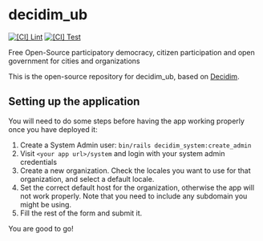 # decidim_ub

[![[CI] Lint](https://github.com/Platoniq/decidim-ub/actions/workflows/lint.yml/badge.svg)](https://github.com/Platoniq/decidim-ub/actions/workflows/lint.yml)
[![[CI] Test](https://github.com/Platoniq/decidim-ub/actions/workflows/test.yml/badge.svg)](https://github.com/Platoniq/decidim-ub/actions/workflows/test.yml)

Free Open-Source participatory democracy, citizen participation and open government for cities and organizations

This is the open-source repository for decidim_ub, based on [Decidim](https://github.com/decidim/decidim).

## Setting up the application

You will need to do some steps before having the app working properly once you have deployed it:

1. Create a System Admin user: `bin/rails decidim_system:create_admin`
2. Visit `<your app url>/system` and login with your system admin credentials
3. Create a new organization. Check the locales you want to use for that organization, and select a default locale.
4. Set the correct default host for the organization, otherwise the app will not work properly. Note that you need to include any subdomain you might be using.
5. Fill the rest of the form and submit it.

You are good to go!
